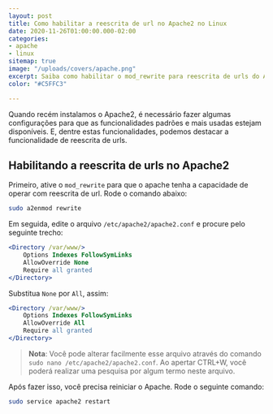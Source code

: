 ```yaml
---
layout: post
title: Como habilitar a reescrita de url no Apache2 no Linux
date: 2020-11-26T01:00:00.000-02:00
categories:
- apache
- linux
sitemap: true
image: "/uploads/covers/apache.png"
excerpt: Saiba como habilitar o mod_rewrite para reescrita de urls do Apache2 no Linux.
color: "#C5FFC3"

---
```

Quando recém instalamos o Apache2, é necessário fazer algumas configurações para que as funcionalidades padrões e mais usadas estejam disponíveis. E, dentre estas funcionalidades, podemos destacar a funcionalidade de reescrita de urls. 

## Habilitando a reescrita de urls no Apache2

Primeiro, ative o `mod_rewrite` para que o apache tenha a capacidade de operar com reescrita de url.
Rode o comando abaixo:

```bash
sudo a2enmod rewrite
```

Em seguida, edite o arquivo `/etc/apache2/apache2.conf` e procure pelo seguinte trecho:

```apache
<Directory /var/www/>
    Options Indexes FollowSymLinks
    AllowOverride None
    Require all granted
</Directory>
```

Substitua `None` por `All`, assim:

```apache
<Directory /var/www/>
    Options Indexes FollowSymLinks
    AllowOverride All
    Require all granted
</Directory>
```

> **Nota**: Você pode alterar facilmente esse arquivo através do comando `sudo nano /etc/apache2/apache2.conf`. Ao apertar CTRL+W, você poderá realizar uma pesquisa por algum termo neste arquivo.

Após fazer isso, você precisa reiniciar o Apache. Rode o seguinte comando:

```bash
sudo service apache2 restart
```